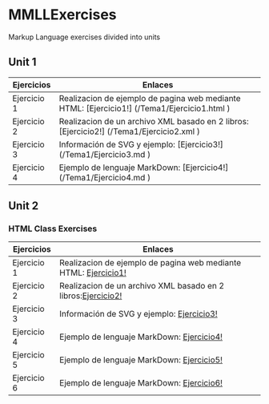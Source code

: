 # MMLLExercises

Markup Language exercises divided into units

## Unit 1

Ejercicios  | Enlaces
----------- | -----------
Ejercicio 1 | Realizacion de ejemplo de pagina web mediante HTML: [Ejercicio1!] (/Tema1/Ejercicio1.html )
Ejercicio 2 | Realizacion de un archivo XML basado en 2 libros:[Ejercicio2!] (/Tema1/Ejercicio2.xml )
Ejercicio 3 | Información de SVG y ejemplo: [Ejercicio3!] (/Tema1/Ejercicio3.md )
Ejercicio 4 | Ejemplo de lenguaje MarkDown: [Ejercicio4!] (/Tema1/Ejercicio4.md )

## Unit 2

### HTML Class Exercises
Ejercicios  | Enlaces
----------- | -----------
Ejercicio 1 | Realizacion de ejemplo de pagina web mediante HTML: [Ejercicio1!](/Tema2/HTMLClassExercises/Ejercicio1.html )
Ejercicio 2 | Realizacion de un archivo XML basado en 2 libros:[Ejercicio2!](/Tema2/HTMLClassExercises/Ejercicio2.html )
Ejercicio 3 | Información de SVG y ejemplo: [Ejercicio3!](/Tema2/HTMLClassExercises/Ejercicio3.html )
Ejercicio 4 | Ejemplo de lenguaje MarkDown: [Ejercicio4!](/Tema2/HTMLClassExercises/Ejercicio4.html )
Ejercicio 5 | Ejemplo de lenguaje MarkDown: [Ejercicio5!](/Tema2/HTMLClassExercises/Ejercicio5.html )
Ejercicio 6 | Ejemplo de lenguaje MarkDown: [Ejercicio6!](/Tema2/HTMLClassExercises/Ejercicio6.html )
